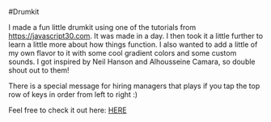 #Drumkit

I made a fun little drumkit using one of the tutorials from https://javascript30.com. It was made in a day. I then took it a little further to learn a little more about how things function. I also wanted to add a little of my own flavor to it with some cool gradient colors and some custom sounds. I got inspired by Neil Hanson and Alhousseine Camara, so double shout out to them!


There is a special message for hiring managers that plays if you tap the top row of keys in order from left to right :) 

Feel free to check it out here: [HERE](https://natenotermann.github.io)
